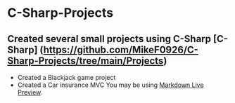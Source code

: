 # C-Sharp-Projects

## Created several small projects using C-Sharp [C-Sharp] (https://github.com/MikeF0926/C-Sharp-Projects/tree/main/Projects)

* Created a Blackjack game project
* Created a Car insurance MVC
You may be using [Markdown Live Preview](https://markdownlivepreview.com/).
